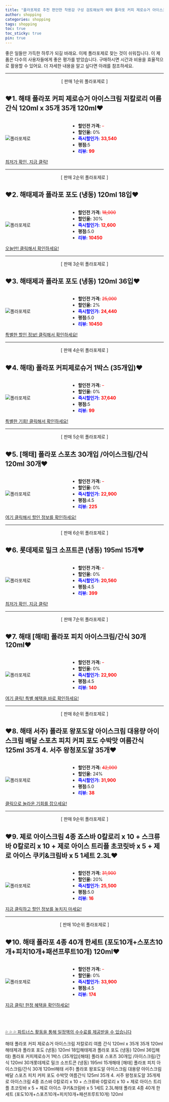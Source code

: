 ```yaml
---
title: "폴라포제로 추천 편안한 착용감 구성 검토해보자 해태 폴라포 커피 제로슈거 아이스크림"
author: shopping
categories: shopping
tags: shopping
toc: true
toc_sticky: true
pin: true
---
```

좋은 일들만 가득한 하루가 되길 바래요. 이제 폴라포제로 찾는 것이 쉬워집니다. 이 제품은 다수의 사용자들에게 좋은 평가를 받았습니다. 구매하시면 시간과 비용을 효율적으로 활용할 수 있어요. 더 자세한 내용을 알고 싶다면 아래를 참조하세요.

---
<p class="toplist" style="margin: 0 auto; display: block; width: fit-content;">[ 판매 1순위 폴라포제로 ]</p>

<h2><strong>❤️1. 해태 폴라포 커피 제로슈거 아이스크림 저칼로리 여름 간식 120ml x 35개 35개 120ml❤️</strong></h2>

<div style="display: flex; align-items: center;">
    <div style="flex: 0.4;">
        <img src="https://thumbnail7.coupangcdn.com/thumbnails/remote/230x230ex/image/vendor_inventory/14b8/36dea513f1cc66050aaf7d65a7c452d8c4eab828cec016292d7a54a71909.png" alt="폴라포제로" style="max-width: 100%;">
    </div>
    <div style="flex: 0.6; margin-left: 10px;">
        <ul>
            <li><strong>할인전 가격:</strong> <del style="color: red;">-</del></li>
            <li><strong>할인율:</strong> 0%</li>
            <li><span style='color:blue'><strong>즉시할인가:</strong></span> <span style='color:red'><strong>33,540</strong></span></li>
            <li><strong>평점:</strong>5</li>
            <li><span style='color:blue'><strong>리뷰:</strong></span> <span style='color:red'><strong>99</strong></span></li>
        </ul>
    </div>
</div>
<div class="center">
    <a href="https://William4Davisa.github.io?lptag=AF9450613&subid=githubio&pageKey=8221355105&traceid=V0-153&itemId=23629991416&vendorItemId=90655478680" class="myButton">
        최저가 확인, 지금 클릭!
    </a>
</div>


---
<p class="toplist" style="margin: 0 auto; display: block; width: fit-content;">[ 판매 2순위 폴라포제로 ]</p>

<h2><strong>❤️2. 해태제과 폴라포 포도 (냉동) 120ml 18입❤️</strong></h2>

<div style="display: flex; align-items: center;">
    <div style="flex: 0.4;">
        <img src="https://thumbnail7.coupangcdn.com/thumbnails/remote/230x230ex/image/retail/images/2020/06/12/16/6/301e6991-bcae-4e9e-8bf0-da348a9b13e2.jpg" alt="폴라포제로" style="max-width: 100%;">
    </div>
    <div style="flex: 0.6; margin-left: 10px;">
        <ul>
            <li><strong>할인전 가격:</strong> <del style="color: red;">18,000</del></li>
            <li><strong>할인율:</strong> 30%</li>
            <li><span style='color:blue'><strong>즉시할인가:</strong></span> <span style='color:red'><strong>12,600</strong></span></li>
            <li><strong>평점:</strong>5.0</li>
            <li><span style='color:blue'><strong>리뷰:</strong></span> <span style='color:red'><strong>10450</strong></span></li>
        </ul>
    </div>
</div>
<div class="center">
    <a href="https://William4Davisa.github.io?lptag=AF9450613&subid=githubio&pageKey=1702540411&traceid=V0-153&itemId=2897418138&vendorItemId=70886407054" class="myButton">
        오늘만! 클릭해서 확인하세요!
    </a>
</div>


---
<p class="toplist" style="margin: 0 auto; display: block; width: fit-content;">[ 판매 3순위 폴라포제로 ]</p>

<h2><strong>❤️3. 해태제과 폴라포 포도 (냉동) 120ml 36입❤️</strong></h2>

<div style="display: flex; align-items: center;">
    <div style="flex: 0.4;">
        <img src="https://thumbnail7.coupangcdn.com/thumbnails/remote/230x230ex/image/retail/images/8988d01f-d816-4eeb-910a-48f6e741b6ad970935649603269561.png" alt="폴라포제로" style="max-width: 100%;">
    </div>
    <div style="flex: 0.6; margin-left: 10px;">
        <ul>
            <li><strong>할인전 가격:</strong> <del style="color: red;">25,000</del></li>
            <li><strong>할인율:</strong> 2%</li>
            <li><span style='color:blue'><strong>즉시할인가:</strong></span> <span style='color:red'><strong>24,440</strong></span></li>
            <li><strong>평점:</strong>5.0</li>
            <li><span style='color:blue'><strong>리뷰:</strong></span> <span style='color:red'><strong>10450</strong></span></li>
        </ul>
    </div>
</div>
<div class="center">
    <a href="https://William4Davisa.github.io?lptag=AF9450613&subid=githubio&pageKey=1702540411&traceid=V0-153&itemId=19225067660&vendorItemId=86341723354" class="myButton">
        특별한 할인 정보! 클릭해서 확인하세요!
    </a>
</div>


---
<p class="toplist" style="margin: 0 auto; display: block; width: fit-content;">[ 판매 4순위 폴라포제로 ]</p>

<h2><strong>❤️4. 해태) 폴라포 커피제로슈거 1박스 (35개입)❤️</strong></h2>

<div style="display: flex; align-items: center;">
    <div style="flex: 0.4;">
        <img src="https://thumbnail6.coupangcdn.com/thumbnails/remote/230x230ex/image/vendor_inventory/3008/435bbb69fa1e3aed96d5bb01359cecac62aad4cbf236b0ca5dda83e4d81e.jpg" alt="폴라포제로" style="max-width: 100%;">
    </div>
    <div style="flex: 0.6; margin-left: 10px;">
        <ul>
            <li><strong>할인전 가격:</strong> <del style="color: red;">-</del></li>
            <li><strong>할인율:</strong> 0%</li>
            <li><span style='color:blue'><strong>즉시할인가:</strong></span> <span style='color:red'><strong>37,640</strong></span></li>
            <li><strong>평점:</strong>5</li>
            <li><span style='color:blue'><strong>리뷰:</strong></span> <span style='color:red'><strong>99</strong></span></li>
        </ul>
    </div>
</div>
<div class="center">
    <a href="https://William4Davisa.github.io?lptag=AF9450613&subid=githubio&pageKey=8243925977&traceid=V0-153&itemId=23724968517&vendorItemId=90749770924" class="myButton">
        특별한 기회! 클릭해서 확인하세요!
    </a>
</div>


---
<p class="toplist" style="margin: 0 auto; display: block; width: fit-content;">[ 판매 5순위 폴라포제로 ]</p>

<h2><strong>❤️5. [해태] 폴라포 스포츠 30개입 /아이스크림/간식 120ml 30개❤️</strong></h2>

<div style="display: flex; align-items: center;">
    <div style="flex: 0.4;">
        <img src="https://thumbnail6.coupangcdn.com/thumbnails/remote/230x230ex/image/vendor_inventory/fe4d/6c00aae260ef94729768eeefdbcccf5e546a33822b53aa548fcb45d46531.jpg" alt="폴라포제로" style="max-width: 100%;">
    </div>
    <div style="flex: 0.6; margin-left: 10px;">
        <ul>
            <li><strong>할인전 가격:</strong> <del style="color: red;">-</del></li>
            <li><strong>할인율:</strong> 0%</li>
            <li><span style='color:blue'><strong>즉시할인가:</strong></span> <span style='color:red'><strong>22,900</strong></span></li>
            <li><strong>평점:</strong>4.5</li>
            <li><span style='color:blue'><strong>리뷰:</strong></span> <span style='color:red'><strong>225</strong></span></li>
        </ul>
    </div>
</div>
<div class="center">
    <a href="https://William4Davisa.github.io?lptag=AF9450613&subid=githubio&pageKey=226897512&traceid=V0-153&itemId=22846098906&vendorItemId=90450341499" class="myButton">
        여기 클릭해서 할인 정보를 확인하세요!
    </a>
</div>


---
<p class="toplist" style="margin: 0 auto; display: block; width: fit-content;">[ 판매 6순위 폴라포제로 ]</p>

<h2><strong>❤️6. 롯데제로 밀크 소프트콘 (냉동) 195ml 15개❤️</strong></h2>

<div style="display: flex; align-items: center;">
    <div style="flex: 0.4;">
        <img src="https://thumbnail8.coupangcdn.com/thumbnails/remote/230x230ex/image/rs_quotation_api/frruwexh/1590094fef5d450b931eeb8334d6d6aa.jpg" alt="폴라포제로" style="max-width: 100%;">
    </div>
    <div style="flex: 0.6; margin-left: 10px;">
        <ul>
            <li><strong>할인전 가격:</strong> <del style="color: red;">-</del></li>
            <li><strong>할인율:</strong> 0%</li>
            <li><span style='color:blue'><strong>즉시할인가:</strong></span> <span style='color:red'><strong>20,560</strong></span></li>
            <li><strong>평점:</strong>4.5</li>
            <li><span style='color:blue'><strong>리뷰:</strong></span> <span style='color:red'><strong>399</strong></span></li>
        </ul>
    </div>
</div>
<div class="center">
    <a href="https://William4Davisa.github.io?lptag=AF9450613&subid=githubio&pageKey=7412614397&traceid=V0-153&itemId=19210292522&vendorItemId=86327405839" class="myButton">
        최저가 확인, 지금 클릭!
    </a>
</div>


---
<p class="toplist" style="margin: 0 auto; display: block; width: fit-content;">[ 판매 7순위 폴라포제로 ]</p>

<h2><strong>❤️7. 해태 [해태] 폴라포 피치 아이스크림/간식 30개 120ml❤️</strong></h2>

<div style="display: flex; align-items: center;">
    <div style="flex: 0.4;">
        <img src="https://thumbnail8.coupangcdn.com/thumbnails/remote/230x230ex/image/vendor_inventory/041f/2b63322c58c17b34539aecb34a8a75e5e55cbd275a8933d8b46714dcff94.jpg" alt="폴라포제로" style="max-width: 100%;">
    </div>
    <div style="flex: 0.6; margin-left: 10px;">
        <ul>
            <li><strong>할인전 가격:</strong> <del style="color: red;">-</del></li>
            <li><strong>할인율:</strong> 0%</li>
            <li><span style='color:blue'><strong>즉시할인가:</strong></span> <span style='color:red'><strong>22,900</strong></span></li>
            <li><strong>평점:</strong>4.5</li>
            <li><span style='color:blue'><strong>리뷰:</strong></span> <span style='color:red'><strong>140</strong></span></li>
        </ul>
    </div>
</div>
<div class="center">
    <a href="https://William4Davisa.github.io?lptag=AF9450613&subid=githubio&pageKey=226901462&traceid=V0-153&itemId=20776436537&vendorItemId=90450435137" class="myButton">
        여기 클릭! 특별 혜택을 바로 확인하세요!
    </a>
</div>


---
<p class="toplist" style="margin: 0 auto; display: block; width: fit-content;">[ 판매 8순위 폴라포제로 ]</p>

<h2><strong>❤️8. 해태 서주) 폴라포 왕포도알 아이스크림 대용량 아이스크림 배달 스포츠 피치 커피 포도 수박맛 여름간식 125ml 35개 4. 서주 왕청포도알 35개❤️</strong></h2>

<div style="display: flex; align-items: center;">
    <div style="flex: 0.4;">
        <img src="https://thumbnail8.coupangcdn.com/thumbnails/remote/230x230ex/image/vendor_inventory/9e2b/6bd1e1604bcff1f2bf00f1b6c821d6f123a2c7c811e5224f131a6188e52a.jpg" alt="폴라포제로" style="max-width: 100%;">
    </div>
    <div style="flex: 0.6; margin-left: 10px;">
        <ul>
            <li><strong>할인전 가격:</strong> <del style="color: red;">42,000</del></li>
            <li><strong>할인율:</strong> 24%</li>
            <li><span style='color:blue'><strong>즉시할인가:</strong></span> <span style='color:red'><strong>31,900</strong></span></li>
            <li><strong>평점:</strong>5.0</li>
            <li><span style='color:blue'><strong>리뷰:</strong></span> <span style='color:red'><strong>38</strong></span></li>
        </ul>
    </div>
</div>
<div class="center">
    <a href="https://William4Davisa.github.io?lptag=AF9450613&subid=githubio&pageKey=6060779957&traceid=V0-153&itemId=11143870531&vendorItemId=75972102971" class="myButton">
        클릭으로 놀라운 기회를 잡으세요!
    </a>
</div>


---
<p class="toplist" style="margin: 0 auto; display: block; width: fit-content;">[ 판매 9순위 폴라포제로 ]</p>

<h2><strong>❤️9. 제로 아이스크림 4종 죠스바 0칼로리 x 10 + 스크류바 0칼로리 x 10 + 제로 아이스 트리플 초코릿바 x 5 + 제로 아이스 쿠키&크림바 x 5 1세트 2.3L❤️</strong></h2>

<div style="display: flex; align-items: center;">
    <div style="flex: 0.4;">
        <img src="https://thumbnail7.coupangcdn.com/thumbnails/remote/230x230ex/image/vendor_inventory/6ff1/0788e63a56350be64e81d06575955db8177d95e6b656edf56b169f9bc53d.jpg" alt="폴라포제로" style="max-width: 100%;">
    </div>
    <div style="flex: 0.6; margin-left: 10px;">
        <ul>
            <li><strong>할인전 가격:</strong> <del style="color: red;">31,900</del></li>
            <li><strong>할인율:</strong> 20%</li>
            <li><span style='color:blue'><strong>즉시할인가:</strong></span> <span style='color:red'><strong>25,500</strong></span></li>
            <li><strong>평점:</strong>5.0</li>
            <li><span style='color:blue'><strong>리뷰:</strong></span> <span style='color:red'><strong>16</strong></span></li>
        </ul>
    </div>
</div>
<div class="center">
    <a href="https://William4Davisa.github.io?lptag=AF9450613&subid=githubio&pageKey=8024729066&traceid=V0-153&itemId=22426233626&vendorItemId=89470929157" class="myButton">
        지금 클릭하고 할인 정보를 놓치지 마세요!
    </a>
</div>


---
<p class="toplist" style="margin: 0 auto; display: block; width: fit-content;">[ 판매 10순위 폴라포제로 ]</p>

<h2><strong>❤️10. 해태 폴라포 4종 40개 한세트 (포도10개+스포츠10개+피치10개+패션프루트10개) 120ml❤️</strong></h2>

<div style="display: flex; align-items: center;">
    <div style="flex: 0.4;">
        <img src="https://thumbnail7.coupangcdn.com/thumbnails/remote/230x230ex/image/vendor_inventory/ebef/4062f81273bac6d59e8efa30333efa5217c2376111236ca0f67f672002e9.png" alt="폴라포제로" style="max-width: 100%;">
    </div>
    <div style="flex: 0.6; margin-left: 10px;">
        <ul>
            <li><strong>할인전 가격:</strong> <del style="color: red;">-</del></li>
            <li><strong>할인율:</strong> 0%</li>
            <li><span style='color:blue'><strong>즉시할인가:</strong></span> <span style='color:red'><strong>33,900</strong></span></li>
            <li><strong>평점:</strong>4.5</li>
            <li><span style='color:blue'><strong>리뷰:</strong></span> <span style='color:red'><strong>174</strong></span></li>
        </ul>
    </div>
</div>
<div class="center">
    <a href="https://William4Davisa.github.io?lptag=AF9450613&subid=githubio&pageKey=4927735383&traceid=V0-153&itemId=6470032885&vendorItemId=4825089156" class="myButton">
        지금 클릭! 한정 혜택을 확인하세요!
    </a>
</div>

<br><br><br>[💦 💦 💦 파트너스 활동을 통해 일정액의 수수료를 제공받을 수 있습니다](https://link.coupang.com/a/bcpT2c)<br><br>해태 폴라포 커피 제로슈거 아이스크림 저칼로리 여름 간식 120ml x 35개 35개 120ml해태제과 폴라포 포도 (냉동) 120ml 18입해태제과 폴라포 포도 (냉동) 120ml 36입해태) 폴라포 커피제로슈거 1박스 (35개입)[해태] 폴라포 스포츠 30개입 /아이스크림/간식 120ml 30개롯데제로 밀크 소프트콘 (냉동) 195ml 15개해태 [해태] 폴라포 피치 아이스크림/간식 30개 120ml해태 서주) 폴라포 왕포도알 아이스크림 대용량 아이스크림 배달 스포츠 피치 커피 포도 수박맛 여름간식 125ml 35개 4. 서주 왕청포도알 35개제로 아이스크림 4종 죠스바 0칼로리 x 10 + 스크류바 0칼로리 x 10 + 제로 아이스 트리플 초코릿바 x 5 + 제로 아이스 쿠키&크림바 x 5 1세트 2.3L해태 폴라포 4종 40개 한세트 (포도10개+스포츠10개+피치10개+패션프루트10개) 120ml